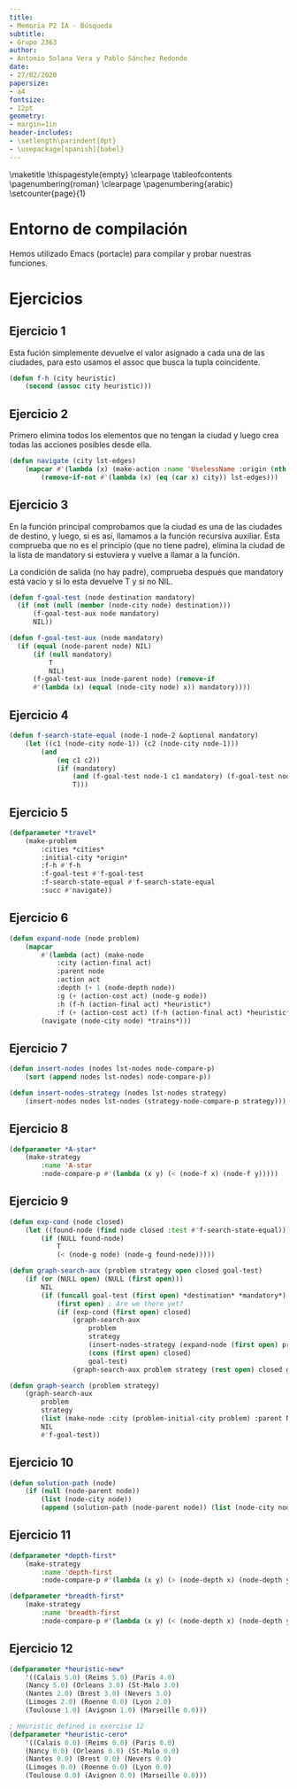 ```yaml
---
title:
- Memoria P2 IA - Búsqueda
subtitle:
- Grupo 2363
author:
- Antonio Solana Vera y Pablo Sánchez Redondo
date:
- 27/02/2020
papersize:
- a4
fontsize:
- 12pt
geometry:
- margin=1in
header-includes:
- \setlength\parindent{0pt}
- \usepackage[spanish]{babel}
---
```


\maketitle
\thispagestyle{empty}
\clearpage
\tableofcontents
\pagenumbering{roman}
\clearpage
\pagenumbering{arabic}
\setcounter{page}{1}

# Entorno de compilación

Hemos utilizado Emacs (portacle) para compilar y probar nuestras funciones. 

# Ejercicios

## Ejercicio 1

Esta fución simplemente devuelve el valor asignado a cada una de las ciudades, para esto usamos el assoc que busca la tupla coincidente.

```lisp
(defun f-h (city heuristic)
	(second (assoc city heuristic)))
```

## Ejercicio 2

Primero elimina todos los elementos que no tengan la ciudad y luego crea todas las acciones posibles desde ella.

```lisp
(defun navigate (city lst-edges)
	(mapcar #'(lambda (x) (make-action :name 'UselessName :origin (nth 0 x) :final (nth 1 x) :cost (nth 2 x)))
		(remove-if-not #'(lambda (x) (eq (car x) city)) lst-edges)))
```

## Ejercicio 3

En la función principal comprobamos que la ciudad es una de las ciudades de destino, y luego, si es así, llamamos a la función recursiva auxiliar. Ésta comprueba que no es el principio (que no tiene padre), elimina la ciudad de la lista de mandatory si estuviera y vuelve a llamar a la función.

La condición de salida (no hay padre), comprueba después que mandatory está vacío y si lo esta devuelve T y si no NIL.

```lisp
(defun f-goal-test (node destination mandatory)
  (if (not (null (member (node-city node) destination)))
      (f-goal-test-aux node mandatory)
      NIL))

(defun f-goal-test-aux (node mandatory)
  (if (equal (node-parent node) NIL)
      (if (null mandatory)
          T
          NIL)
      (f-goal-test-aux (node-parent node) (remove-if 
      #'(lambda (x) (equal (node-city node) x)) mandatory))))
```

## Ejercicio 4

```lisp
(defun f-search-state-equal (node-1 node-2 &optional mandatory)
	(let ((c1 (node-city node-1)) (c2 (node-city node-1)))
		(and
			(eq c1 c2))
			(if (mandatory)
				(and (f-goal-test node-1 c1 mandatory) (f-goal-test node-2 c2 mandatory))
				T)))
```

## Ejercicio 5

```lisp
(defparameter *travel* 
	(make-problem
		:cities *cities*
		:initial-city *origin*
		:f-h #'f-h
		:f-goal-test #'f-goal-test
		:f-search-state-equal #'f-search-state-equal
		:succ #'navigate))
```

## Ejercicio 6

```lisp
(defun expand-node (node problem)
	(mapcar 
		#'(lambda (act) (make-node 
			:city (action-final act)
			:parent node
			:action act
			:depth (+ 1 (node-depth node))
			:g (+ (action-cost act) (node-g node))
			:h (f-h (action-final act) *heuristic*)
			:f (+ (action-cost act) (f-h (action-final act) *heuristic*))))
		(navigate (node-city node) *trains*)))
```

## Ejercicio 7

```lisp
(defun insert-nodes (nodes lst-nodes node-compare-p)
	(sort (append nodes lst-nodes) node-compare-p))

(defun insert-nodes-strategy (nodes lst-nodes strategy)
	(insert-nodes nodes lst-nodes (strategy-node-compare-p strategy)))
```

## Ejercicio 8

```lisp
(defparameter *A-star*
	(make-strategy
		:name 'A-star
		:node-compare-p #'(lambda (x y) (< (node-f x) (node-f y)))))
```

## Ejercicio 9

```lisp
(defun exp-cond (node closed)
	(let ((found-node (find node closed :test #'f-search-state-equal)))
		(if (NULL found-node)
			T
			(< (node-g node) (node-g found-node)))))

(defun graph-search-aux (problem strategy open closed goal-test)
	(if (or (NULL open) (NULL (first open)))
		NIL
		(if (funcall goal-test (first open) *destination* *mandatory*)
			(first open) ; Are we there yet?
			(if (exp-cond (first open) closed)
				(graph-search-aux
					problem
					strategy
					(insert-nodes-strategy (expand-node (first open) problem) (rest open) strategy)
					(cons (first open) closed)
					goal-test)
				(graph-search-aux problem strategy (rest open) closed goal-test)))))

(defun graph-search (problem strategy)
	(graph-search-aux
		problem
		strategy
		(list (make-node :city (problem-initial-city problem) :parent NIL :action NIL))
		NIL
		#'f-goal-test))
```

## Ejercicio 10

```lisp
(defun solution-path (node)
	(if (null (node-parent node))
		(list (node-city node))
		(append (solution-path (node-parent node)) (list (node-city node)))))
```

## Ejercicio 11

```lisp
(defparameter *depth-first*
	(make-strategy
		:name 'depth-first
		:node-compare-p #'(lambda (x y) (> (node-depth x) (node-depth y)))))

(defparameter *breadth-first*
	(make-strategy
		:name 'breadth-first
		:node-compare-p #'(lambda (x y) (< (node-depth x) (node-depth y)))))
```

## Ejercicio 12


```lisp
(defparameter *heuristic-new* 
	'((Calais 5.0) (Reims 5.0) (Paris 4.0) 
	(Nancy 5.0) (Orleans 3.0) (St-Malo 3.0)
	(Nantes 2.0) (Brest 3.0) (Nevers 3.0) 
	(Limoges 2.0) (Roenne 0.0) (Lyon 2.0)
	(Toulouse 1.0) (Avignon 1.0) (Marseille 0.0)))

; Heuristic defined in exercise 12
(defparameter *heuristic-cero* 
	'((Calais 0.0) (Reims 0.0) (Paris 0.0) 
	(Nancy 0.0) (Orleans 0.0) (St-Malo 0.0)
	(Nantes 0.0) (Brest 0.0) (Nevers 0.0) 
	(Limoges 0.0) (Roenne 0.0) (Lyon 0.0)
	(Toulouse 0.0) (Avignon 0.0) (Marseille 0.0)))
```